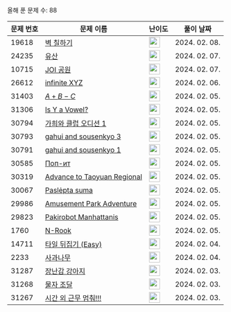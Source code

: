 올해 푼 문제 수: 88

| 문제 번호 | 문제 이름 | 난이도 | 풀이 날짜 |
| --- | --- | --- | --- |
| 19618 | [벽 칠하기](https://www.acmicpc.net/problem/19618) | <img height="25px" width="25px=" src="https://static.solved.ac/tier_small/20.svg"/> | 2024. 02. 08.  |
| 24235 | [유산](https://www.acmicpc.net/problem/24235) | <img height="25px" width="25px=" src="https://static.solved.ac/tier_small/19.svg"/> | 2024. 02. 07.  |
| 10715 | [JOI 공원](https://www.acmicpc.net/problem/10715) | <img height="25px" width="25px=" src="https://static.solved.ac/tier_small/15.svg"/> | 2024. 02. 07.  |
| 26612 | [infinite XYZ](https://www.acmicpc.net/problem/26612) | <img height="25px" width="25px=" src="https://static.solved.ac/tier_small/18.svg"/> | 2024. 02. 06.  |
| 31403 | [$A + B - C$](https://www.acmicpc.net/problem/31403) | <img height="25px" width="25px=" src="https://static.solved.ac/tier_small/2.svg"/> | 2024. 02. 05.  |
| 31306 | [Is Y a Vowel?](https://www.acmicpc.net/problem/31306) | <img height="25px" width="25px=" src="https://static.solved.ac/tier_small/2.svg"/> | 2024. 02. 05.  |
| 30794 | [가희와 클럽 오디션 1](https://www.acmicpc.net/problem/30794) | <img height="25px" width="25px=" src="https://static.solved.ac/tier_small/2.svg"/> | 2024. 02. 05.  |
| 30793 | [gahui and sousenkyo 3](https://www.acmicpc.net/problem/30793) | <img height="25px" width="25px=" src="https://static.solved.ac/tier_small/2.svg"/> | 2024. 02. 05.  |
| 30791 | [gahui and sousenkyo 1](https://www.acmicpc.net/problem/30791) | <img height="25px" width="25px=" src="https://static.solved.ac/tier_small/2.svg"/> | 2024. 02. 05.  |
| 30585 | [Поп-ит](https://www.acmicpc.net/problem/30585) | <img height="25px" width="25px=" src="https://static.solved.ac/tier_small/2.svg"/> | 2024. 02. 05.  |
| 30319 | [Advance to Taoyuan Regional](https://www.acmicpc.net/problem/30319) | <img height="25px" width="25px=" src="https://static.solved.ac/tier_small/2.svg"/> | 2024. 02. 05.  |
| 30067 | [Paslėpta suma](https://www.acmicpc.net/problem/30067) | <img height="25px" width="25px=" src="https://static.solved.ac/tier_small/2.svg"/> | 2024. 02. 05.  |
| 29986 | [Amusement Park Adventure](https://www.acmicpc.net/problem/29986) | <img height="25px" width="25px=" src="https://static.solved.ac/tier_small/2.svg"/> | 2024. 02. 05.  |
| 29823 | [Pakirobot Manhattanis](https://www.acmicpc.net/problem/29823) | <img height="25px" width="25px=" src="https://static.solved.ac/tier_small/2.svg"/> | 2024. 02. 05.  |
| 1760 | [N-Rook](https://www.acmicpc.net/problem/1760) | <img height="25px" width="25px=" src="https://static.solved.ac/tier_small/18.svg"/> | 2024. 02. 05.  |
| 14711 | [타일 뒤집기 (Easy)](https://www.acmicpc.net/problem/14711) | <img height="25px" width="25px=" src="https://static.solved.ac/tier_small/12.svg"/> | 2024. 02. 04.  |
| 2233 | [사과나무](https://www.acmicpc.net/problem/2233) | <img height="25px" width="25px=" src="https://static.solved.ac/tier_small/14.svg"/> | 2024. 02. 04.  |
| 31287 | [장난감 강아지](https://www.acmicpc.net/problem/31287) | <img height="25px" width="25px=" src="https://static.solved.ac/tier_small/9.svg"/> | 2024. 02. 03.  |
| 31268 | [물자 조달](https://www.acmicpc.net/problem/31268) | <img height="25px" width="25px=" src="https://static.solved.ac/tier_small/18.svg"/> | 2024. 02. 03.  |
| 31267 | [시간 외 근무 멈춰!!!](https://www.acmicpc.net/problem/31267) | <img height="25px" width="25px=" src="https://static.solved.ac/tier_small/18.svg"/> | 2024. 02. 03.  |
